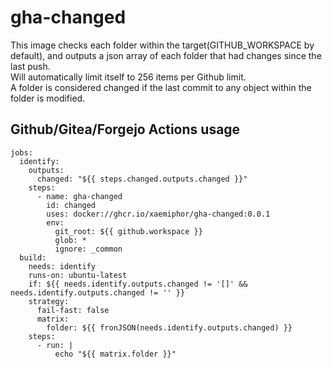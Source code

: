 # gha-changed

This image checks each folder within the target(GITHUB_WORKSPACE by default), and outputs a json array of each folder that had changes since the last push.   
Will automatically limit itself to 256 items per Github limit.   
A folder is considered changed if the last commit to any object within the folder is modified.

## Github/Gitea/Forgejo Actions usage
```
jobs:
  identify:
    outputs:
      changed: "${{ steps.changed.outputs.changed }}"
    steps:
      - name: gha-changed
        id: changed
        uses: docker://ghcr.io/xaemiphor/gha-changed:0.0.1
        env:
          git_root: ${{ github.workspace }}
          glob: *
          ignore: _common
  build:
    needs: identify
    runs-on: ubuntu-latest
    if: ${{ needs.identify.outputs.changed != '[]' && needs.identify.outputs.changed != '' }}
    strategy:
      fail-fast: false
      matrix:
        folder: ${{ fronJSON(needs.identify.outputs.changed) }}
    steps:
      - run: |
          echo "${{ matrix.folder }}"
```
